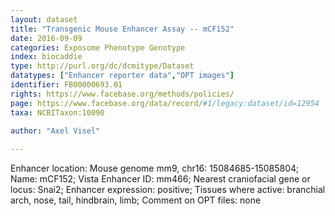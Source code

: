 ```yaml
---
layout: dataset  
title: "Transgenic Mouse Enhancer Assay -- mCF152"  
date: 2016-09-09  
categories: Exposome Phenotype Genotype  
index: biocaddie  
type: http://purl.org/dc/dcmitype/Dataset  
datatypes: ["Enhancer reporter data","OPT images"]  
identifier: FB00000693.01  
rights: https://www.facebase.org/methods/policies/  
page: https://www.facebase.org/data/record/#1/legacy:dataset/id=12954  
taxa: NCBITaxon:10090  
  
author: "Axel Visel"  

---
```

 Enhancer location: Mouse genome mm9, chr16: 15084685-15085804; Name: mCF152; Vista Enhancer ID: mm466; Nearest craniofacial gene or locus: Snai2; Enhancer expression: positive; Tissues where active: branchial arch, nose, tail, hindbrain, limb; Comment on OPT files: none   

